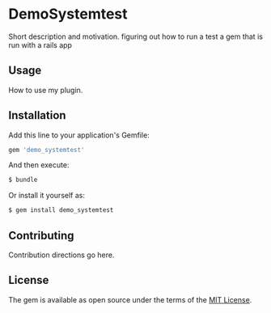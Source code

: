 # DemoSystemtest
Short description and motivation.
figuring out how to run a test a gem that is run with a rails app

## Usage
How to use my plugin.

## Installation
Add this line to your application's Gemfile:

```ruby
gem 'demo_systemtest'
```

And then execute:
```bash
$ bundle
```

Or install it yourself as:
```bash
$ gem install demo_systemtest
```

## Contributing
Contribution directions go here.

## License
The gem is available as open source under the terms of the [MIT License](https://opensource.org/licenses/MIT).
